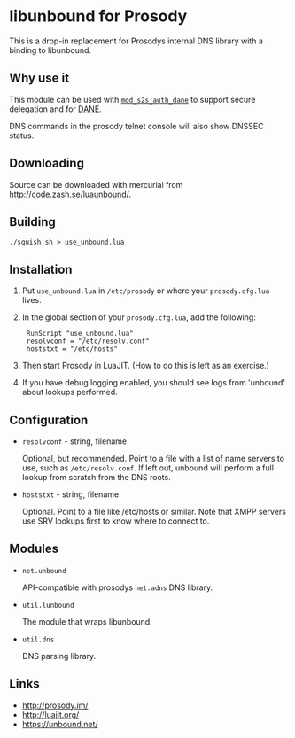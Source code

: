 libunbound for Prosody
======================

This is a drop-in replacement for Prosodys internal DNS library with a binding to
libunbound.

Why use it
----------

This module can be used with [`mod_s2s_auth_dane`](http://code.google.com/p/prosody-modules/wiki/mod_s2s_auth_dane)
to support secure delegation and for [DANE](http://tools.ietf.org/html/rfc6698).

DNS commands in the prosody telnet console will also show DNSSEC status.

Downloading
-----------

Source can be downloaded with mercurial from <http://code.zash.se/luaunbound/>.

Building
--------

`./squish.sh > use_unbound.lua`

Installation
------------

1. Put `use_unbound.lua` in `/etc/prosody` or where your `prosody.cfg.lua` lives.
2. In the global section of your `prosody.cfg.lua`, add the following:

		RunScript "use_unbound.lua"
		resolvconf = "/etc/resolv.conf"
		hoststxt = "/etc/hosts"

3. Then start Prosody in LuaJIT. (How to do this is left as an exercise.)
4. If you have debug logging enabled, you should see logs from 'unbound' about
  lookups performed.

Configuration
-------------

* `resolvconf` - string, filename

  Optional, but recommended. Point to a file with a list of name
  servers to use, such as `/etc/resolv.conf`.  If left out,
  unbound will perform a full lookup from scratch from the DNS
  roots.

* `hoststxt` - string, filename

  Optional. Point to a file like /etc/hosts or similar. Note that
  XMPP servers use SRV lookups first to know where to connect to.

Modules
-------

* `net.unbound`

  API-compatible with prosodys `net.adns` DNS library.

* `util.lunbound`

  The module that wraps libunbound.

* `util.dns`

  DNS parsing library.

Links
-----

* <http://prosody.im/>
* <http://luajit.org/>
* <https://unbound.net/>

